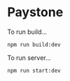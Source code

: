 # Paystone


To run build...
````
npm run build:dev
````


To run server...
````
npm run start:dev
````


